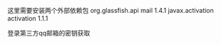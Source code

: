 这里需要安装两个外部依赖包
<dependency>
    <groupId>org.glassfish.api</groupId>
    <artifactId>mail</artifactId>
    <version>1.4.1</version>
</dependency>
<dependency>
    <groupId>javax.activation</groupId>
    <artifactId>activation</artifactId>
    <version>1.1.1</version>
</dependency>

登录第三方qq邮箱的密钥获取
